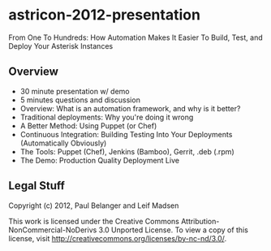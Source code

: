 astricon-2012-presentation
==========================
From One To Hundreds: How Automation Makes It Easier To Build, Test, and Deploy Your Asterisk Instances

Overview
--------

* 30 minute presentation w/ demo
* 5 minutes questions and discussion
* Overview: What is an automation framework, and why is it better?
* Traditional deployments: Why you're doing it wrong
* A Better Method: Using Puppet (or Chef)
* Continuous Integration: Building Testing Into Your Deployments (Automatically Obviously)
* The Tools: Puppet (Chef), Jenkins (Bamboo), Gerrit, .deb (.rpm)
* The Demo: Production Quality Deployment Live

Legal Stuff
-----------
Copyright (c) 2012, Paul Belanger and Leif Madsen

This work is licensed under the Creative Commons Attribution-NonCommercial-NoDerivs 3.0 Unported License.
To view a copy of this license, visit http://creativecommons.org/licenses/by-nc-nd/3.0/.
